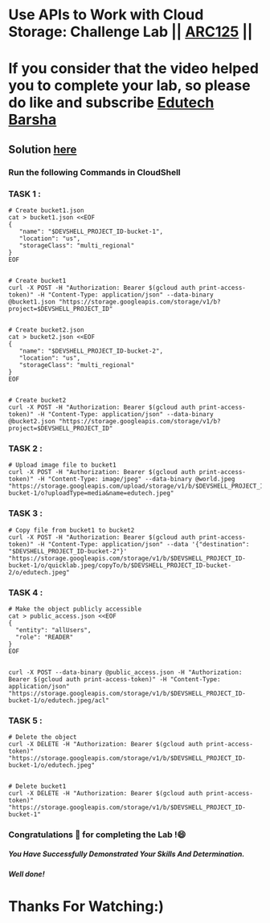 # Use APIs to Work with Cloud Storage: Challenge Lab || [ARC125](https://www.cloudskillsboost.google/games/5044/labs/32926) ||

# If you consider that the video helped you to complete your lab, so please do like and subscribe [Edutech Barsha](https://www.youtube.com/@edutechbarsha)
## Solution [here](https://youtu.be/k0zY4o6NbnY)

### Run the following Commands in CloudShell

### TASK 1 :

```
# Create bucket1.json
cat > bucket1.json <<EOF
{  
   "name": "$DEVSHELL_PROJECT_ID-bucket-1",
   "location": "us",
   "storageClass": "multi_regional"
}
EOF


# Create bucket1
curl -X POST -H "Authorization: Bearer $(gcloud auth print-access-token)" -H "Content-Type: application/json" --data-binary @bucket1.json "https://storage.googleapis.com/storage/v1/b?project=$DEVSHELL_PROJECT_ID"


# Create bucket2.json
cat > bucket2.json <<EOF
{  
   "name": "$DEVSHELL_PROJECT_ID-bucket-2",
   "location": "us",
   "storageClass": "multi_regional"
}
EOF


# Create bucket2
curl -X POST -H "Authorization: Bearer $(gcloud auth print-access-token)" -H "Content-Type: application/json" --data-binary @bucket2.json "https://storage.googleapis.com/storage/v1/b?project=$DEVSHELL_PROJECT_ID"
```

### TASK 2 :

```
# Upload image file to bucket1
curl -X POST -H "Authorization: Bearer $(gcloud auth print-access-token)" -H "Content-Type: image/jpeg" --data-binary @world.jpeg "https://storage.googleapis.com/upload/storage/v1/b/$DEVSHELL_PROJECT_ID-bucket-1/o?uploadType=media&name=edutech.jpeg"
```

### TASK 3 :

```
# Copy file from bucket1 to bucket2
curl -X POST -H "Authorization: Bearer $(gcloud auth print-access-token)" -H "Content-Type: application/json" --data '{"destination": "$DEVSHELL_PROJECT_ID-bucket-2"}' "https://storage.googleapis.com/storage/v1/b/$DEVSHELL_PROJECT_ID-bucket-1/o/quicklab.jpeg/copyTo/b/$DEVSHELL_PROJECT_ID-bucket-2/o/edutech.jpeg"
```

### TASK 4 :

```
# Make the object publicly accessible
cat > public_access.json <<EOF
{
  "entity": "allUsers",
  "role": "READER"
}
EOF


curl -X POST --data-binary @public_access.json -H "Authorization: Bearer $(gcloud auth print-access-token)" -H "Content-Type: application/json" "https://storage.googleapis.com/storage/v1/b/$DEVSHELL_PROJECT_ID-bucket-1/o/edutech.jpeg/acl"
```

### TASK 5 :

```
# Delete the object
curl -X DELETE -H "Authorization: Bearer $(gcloud auth print-access-token)" "https://storage.googleapis.com/storage/v1/b/$DEVSHELL_PROJECT_ID-bucket-1/o/edutech.jpeg"


# Delete bucket1
curl -X DELETE -H "Authorization: Bearer $(gcloud auth print-access-token)" "https://storage.googleapis.com/storage/v1/b/$DEVSHELL_PROJECT_ID-bucket-1"
```

### Congratulations 🎉 for completing the Lab !😄

##### *You Have Successfully Demonstrated Your Skills And Determination.*

#### *Well done!*

# Thanks For Watching:)
